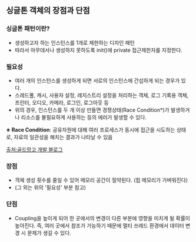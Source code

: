 ## 싱글톤 객체의 장점과 단점
### 싱글톤 패턴이란?
- 생성하고자 하는 인스턴스를 1개로 제한하는 디자인 패턴
- 따라서 아무데서나 생성하지 못하도록 init()에 private 접근제한자를 지정한다.

### 필요성
- 여러 개의 인스턴스를 생성하게 되면 서로의 인스턴스에 간섭하게 되는 경우가 있다. 
- 스레드풀, 캐시, 사용자 설정, 레지스트리 설정을 처리하는 객체, 로그 기록용 객체, 프린터, 오디오, 카메라, 로그인, 로그아웃 등
- 위의 경우, 인스턴스를 두 개 이상 만들면 경쟁상태(Race Condition*)가 발생하거나 리소스를 불필요하게 사용하는 등의 에러가 발생할 수 있다.

**※ Race Condition**: 공유자원에 대해 여러 프로세스가 동시에 접근을 시도하는 상태로, 자료의 일관성을 해치는 결과가 나타날 수 있음

[출처:골드망고 개발 블로그](http://moonshoo.tistory.com/6)

### 장점
- 객체 생성 횟수를 줄일 수 있어 메모리 공간이 절약된다. (힙 메모리가 가벼워진다)
- (그 외는 위의 '필요성' 부분 참고)

### 단점
- Coupling을 높이게 되어 한 곳에서의 변경이 다른 부분에 영향을 미치게 될 확률이 높아진다. 즉, 여러 곳에서 참조가 가능하기 때문에 멀티 쓰레드 환경에서 데이터 변경 시 문제가 생길 수 있다.
